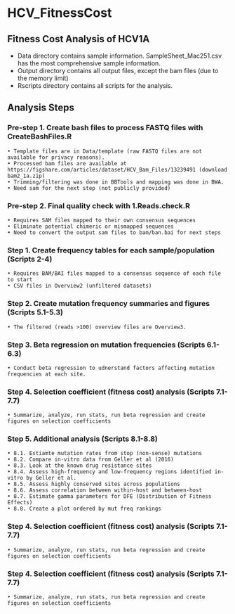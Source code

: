 # HCV_FitnessCost

## Fitness Cost Analysis of HCV1A


* Data directory contains sample information. SampleSheet_Mac251.csv has the most comprehensive sample information.
* Output directory contains all output files, except the bam files (due to the memory limit)
* Rscripts directory contains all scripts for the analysis. 


## Analysis Steps 

### Pre-step 1. Create bash files to process FASTQ files with CreateBashFiles.R 

	• Template files are in Data/template (raw FASTQ files are not available for privacy reasons).
	• Processed bam files are available at https://figshare.com/articles/dataset/HCV_Bam_Files/13239491 (download bam2_1a.zip)
	• Trimming/filtering was done in BBTools and mapping was done in BWA.
    • Need sam for the next step (not publicly provided) 
    
### Pre-step 2. Final quality check with 1.Reads.check.R   
    • Requires SAM files mapped to their own consensus sequences 
    • Eliminate potential chimeric or mismapped sequences 
    • Need to convert the output sam files to bam/ban.bai for next steps


### Step 1. Create frequency tables for each sample/population (Scripts 2-4)
	• Requires BAM/BAI files mapped to a consensus sequence of each file to start 
	• CSV files in Overview2 (unfiltered datasets) 
	
### Step 2. Create mutation frequency summaries and figures (Scripts 5.1-5.3)
	• The filtered (reads >100) overview files are Overview3.
	
### Step 3. Beta regression on mutation frequencies (Scripts 6.1-6.3)
	• Conduct beta regression to udnerstand factors affecting mutation frequencies at each site.
	
### Step 4. Selection coefficient (fitness cost) analysis (Scripts 7.1-7.7)
	• Summarize, analyze, run stats, run beta regression and create figures on selection coefficients

### Step 5. Additional analysis (Scripts 8.1-8.8)
	• 8.1. Estiamte mutation rates from stop (non-sense) mutations
	• 8.2. Compare in-vitro data from Geller et al (2016)
	• 8.3. Look at the known drug resistance sites
	• 8.4. Assess high-frequency and low-frequency regions identified in-vitro by Geller et al.
	• 8.5. Assess highly conserved sites across populations
	• 8.6. Assess correlation between within-host and between-host  
	• 8.7. Estimate gamma parameters for DFE (Distribution of Fitness Effects)
	• 8.8. Create a plot ordered by mut freq rankings

### Step 4. Selection coefficient (fitness cost) analysis (Scripts 7.1-7.7)
	• Summarize, analyze, run stats, run beta regression and create figures on selection coefficients

### Step 4. Selection coefficient (fitness cost) analysis (Scripts 7.1-7.7)
	• Summarize, analyze, run stats, run beta regression and create figures on selection coefficients
	

     
